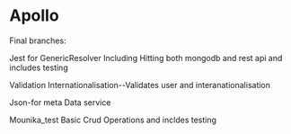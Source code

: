 # Apollo

Final branches:

Jest for GenericResolver Including Hitting both mongodb and rest api and includes testing

Validation Internationalisation--Validates user and interanationalisation

Json-for meta Data service

Mounika_test Basic Crud Operations and incldes testing
